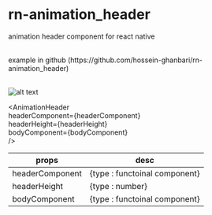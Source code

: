 # rn-animation_header

animation header component for react native

<br />
example in github (https://github.com/hossein-ghanbari/rn-animation_header)
<br />
<br />

![alt text](https://repository-images.githubusercontent.com/446707429/091c0ca6-8ae5-42ba-9ee9-69836749b2a8)

<AnimationHeader
<br />
  headerComponent={headerComponent}
<br />
  headerHeight={headerHeight}
<br />
  bodyComponent={bodyComponent}
<br />
/>

| props                | desc                                              |
| -------------------- | ------------------------------------------------- |
| headerComponent      | {type : functoinal component}                     |
| headerHeight         | {type : number}                                   |
| bodyComponent        | {type : functoinal component}                     |
